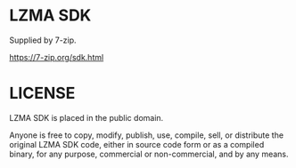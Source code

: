 # LZMA SDK

Supplied by 7-zip.

https://7-zip.org/sdk.html

# LICENSE

LZMA SDK is placed in the public domain.

Anyone is free to copy, modify, publish, use, compile, sell, or distribute the original LZMA SDK code, either in source code form or as a compiled binary, for any purpose, commercial or non-commercial, and by any means.